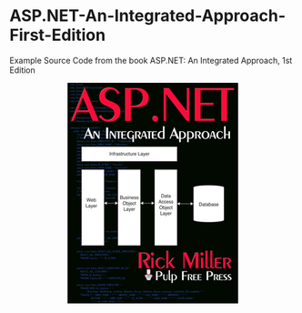 # ASP.NET-An-Integrated-Approach-First-Edition

Example Source Code from the book ASP.NET: An Integrated Approach, 1st Edition

<div style="text-align:center"><a href="https://pulpfreepress.com"><img src="images/ASPNET_Front_Cover_Medium.jpg"></img></a></div>

